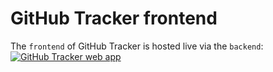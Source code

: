 # GitHub Tracker frontend

The `frontend` of GitHub Tracker is hosted live via the `backend`:
[![GitHub Tracker web app][github tracker web app shield]][github tracker web app]

[github tracker web app]: https://ght.creativemaybeno.dev
[github tracker web app shield]: https://img.shields.io/badge/web-app-yellow
